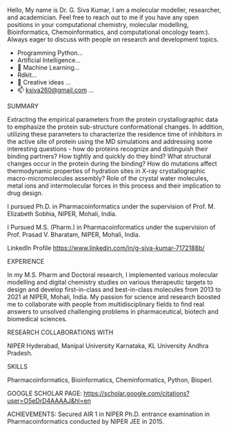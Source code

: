 Hello, My name is Dr. G. Siva Kumar, I am a molecular modeller, researcher, and academician. Feel free to reach out to me if you have any open positions in your computational chemistry, molecular modelling, Bioinformatics, Chemoinformatics, and computational oncology team:). Always eager to discuss with people on research and development topics.
- Programming Python...
-    Artificial Intelligence...
- 🌱 Machine Learning...
-    Rdkit...
- 💞️ Creative ideas ...
- 📫 ksiva260@gmail.com ...

SUMMARY

Extracting the empirical parameters from the protein crystallographic data to emphasize the protein sub-structure conformational changes. In addition, utilizing these parameters to characterize the residence time of inhibitors in the active site of protein using the MD simulations and addressing some interesting questions - how do proteins recognize and distinguish their binding partners? How tightly and quickly do they bind? What structural changes occur in the protein during the binding? How do mutations affect thermodynamic properties of hydration sites in X-ray crystallographic macro-micromolecules assembly? Role of the crystal water molecules, metal ions and intermolecular forces in this process and their implication to drug design.

I pursued Ph.D. in Pharmacoinformatics under the supervision of Prof. M. Elizabeth Sobhia, NIPER, Mohali, India.

I Pursued M.S. (Pharm.) in Pharmacoinformatics under the supervision of Prof. Prasad V. Bharatam, NIPER, Mohali, India.

LinkedIn Profile 
https://www.linkedin.com/in/g-siva-kumar-7172188b/

EXPERIENCE

In my M.S. Pharm and Doctoral research, I implemented various molecular modelling and digital chemistry studies on various therapeutic targets to design and develop first-in-class and best-in-class molecules from 2013 to 2021 at NIPER, Mohali, India. My passion for science and research boosted me to collaborate with people from multidisciplinary fields to find real answers to unsolved challenging problems in pharmaceutical, biotech and biomedical sciences.   

RESEARCH COLLABORATIONS WITH

NIPER Hyderabad, Manipal University Karnataka, KL University Andhra Pradesh.

SKILLS

Pharmacoinformatics, Bioinformatics, Cheminformatics, Python, Bioperl.

GOOGLE SCHOLAR PAGE:
https://scholar.google.com/citations?user=O5eDrD4AAAAJ&hl=en

ACHIEVEMENTS: 
Secured AIR 1 in NIPER Ph.D. entrance examination in Pharmacoinformatics conducted by NIPER JEE in 2015.



<!---
sivasvcop/sivasvcop is a ✨ special ✨ repository because its `README.md` (this file) appears on your GitHub profile.
You can click the Preview link to take a look at your changes.
--->
  
